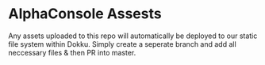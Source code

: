 # AlphaConsole Assests
Any assets uploaded to this repo will automatically be deployed to our static file system within Dokku.
Simply create a seperate branch and add all neccessary files & then PR into master.
